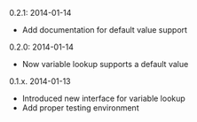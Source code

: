 0.2.1: 2014-01-14
  * Add documentation for default value support

0.2.0: 2014-01-14
  * Now variable lookup supports a default value

0.1.x. 2014-01-13
  * Introduced new interface for variable lookup
  * Add proper testing environment

